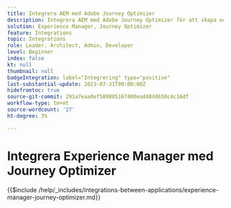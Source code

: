 ```yaml
---
title: Integrera AEM med Adobe Journey Optimizer
description: Integrera AEM med Adobe Journey Optimizer för att skapa och hantera kundresor.
solution: Experience Manager, Journey Optimizer
feature: Integrations
topic: Integrations
role: Leader, Architect, Admin, Developer
level: Beginner
index: false
kt: null
thumbnail: null
badgeIntegration: label="Integrering" type="positive"
last-substantial-update: 2023-07-31T00:00:00Z
hidefromtoc: true
source-git-commit: 291a7eaa0ef589805167400ead48dd650c4c16df
workflow-type: tm+mt
source-wordcount: '27'
ht-degree: 3%

---
```



# Integrera Experience Manager med Journey Optimizer

{{$include /help/_includes/integrations-between-applications/experience-manager-journey-optimizer.md}}
